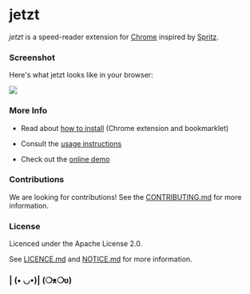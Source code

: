 # jetzt

*jetzt* is a speed-reader extension for [Chrome](http://google.com/chrome) inspired by [Spritz](http://www.spritzinc.com/).

### Screenshot

Here's what jetzt looks like in your browser:

![](img/screenshot.png)

### More Info

- Read about [how to install](https://ds300.github.io/jetzt/#install) (Chrome extension and bookmarklet)

- Consult the [usage instructions](https://ds300.github.io/jetzt/#use)

- Check out the [online demo](http://ds300.github.com/jetzt/demo.html)

### Contributions

We are looking for contributions! See the [CONTRIBUTING.md](CONTRIBUTING.md) for more information.

### License

Licenced under the Apache License 2.0.

See [LICENCE.md](LICENSE.md) and [NOTICE.md](NOTICE.md) for more information.

### | (• ◡•)| (❍ᴥ❍ʋ)
